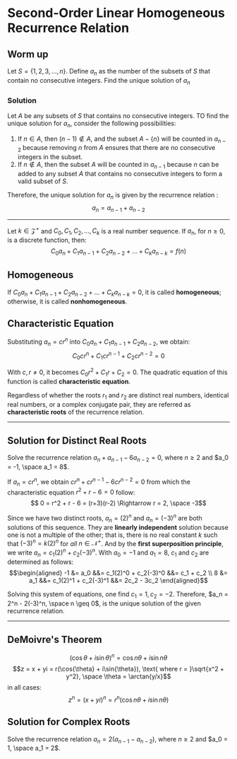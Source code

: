 # Second-Order Linear Homogeneous Recurrence Relation

## Worm up

Let $S = \{ 1, 2, 3, ..., n \}$.
Define $a_n$ as the number of the subsets of $S$ that contain no consecutive integers.
Find the unique solution of $a_n$

### Solution

Let $A$ be any subsets of $S$ that contains no consecutive integers. TO find the unique solution for $a_n$, consider the following possibilities:

1. If $n \in A$, then $(n-1) \notin A$, and the subset $A - \{ n \}$ will be counted in $a_{n-2}$ because removing $n$ from $A$ ensures that there are no consecutive integers in the subset.
2. If $n \notin A$, then the subset $A$ will be counted in $a_{n-1}$ because $n$ can be added to any subset $A$ that contains no consecutive integers to form a valid subset of $S$.

Therefore, the unique solution for $a_n$ is given by the recurrence relation :
$$ a_n = a_{n-1} + a_{n-2}$$

---

Let $k \in \mathcal{Z}^+$ and $C_0, C_1, C_2, ..., C_k$ is a real number sequence.
If $a_n$, for $n \geq 0$, is a discrete function, then:
$$C_0a_n + C_1a_{n-1} + C_2a_{n-2} + ... + C_ka_{n-k} = f(n)$$

## Homogeneous

If $C_0a_n + C_1a_{n-1} + C_2a_{n-2} + ... + C_ka_{n-k} = 0$, it is called **homogeneous**; otherwise, it is called **nonhomogeneous**.

## Characteristic Equation

Substituting $a_n = cr^n$ into $C_0a_n + C_1a_{n-1} + C_2a_{n-2}$, we obtain:
$$C_0cr^n + C_1cr^{n-1} + C_2cr^{n-2} = 0$$

With $c, r \neq 0$, it becomes $C_0r^2 + C_1r + C_2 = 0$. The quadratic equation of this function is called **characteristic equation**.

Regardless of whether the roots $r_1$ and $r_2$ are distinct real numbers, identical real numbers, or a complex conjugate pair, they are referred as **characteristic roots** of the recurrence relation.

---

## Solution for Distinct Real Roots

Solve the recurrence relation $a_n + a_{n-1} - 6a_{n-2} = 0$, where $n \geq 2$ and $a_0 = -1, \space a_1 = 8$.

If $a_n = cr^n$, we obtain $cr^n + cr^{n-1} - 6cr^{n-2} = 0$ from which the characteristic equation $r^2 + r - 6 = 0$ follow:
$$ 0 = r^2 + r - 6 = (r+3)(r-2) \Rightarrow r = 2, \space -3$$

Since we have two distinct roots, $a_n = (2)^n$ and $a_n = (-3)^n$ are both solutions of this sequence.
They are **linearly independent** solution because one is not a multiple of the other; that is, there is no real constant $k$ such that $(-3)^n = k(2)^n$ for *all* $n \in \mathcal{N}^+$. And by the **first superposition principle**, we write $a_n = c_1(2)^n + c_2(-3)^n$.
With $a_0 = -1$ and $a_1 = 8$, $c_1$ and $c_2$ are determined as follows:
$$\begin{aligned}
-1 &= a_0 &&= c_1(2)^0 + c_2(-3)^0 &&= c_1 + c_2 \\
8 &= a_1 &&= c_1(2)^1 + c_2(-3)^1 &&= 2c_2 - 3c_2
\end{aligned}$$

Solving this system of equations, one find $c_1 = 1, c_2 = -2$. Therefore, $a_n = 2^n - 2(-3)^n, \space n \geq 0$, is the unique solution of the given recurrence relation.

---

## DeMoivre's Theorem

$$(\cos{\theta} + i\sin{\theta})^n = \cos{n\theta} + i\sin{n\theta}$$
$$z = x + yi = r(\cos{\theta} + i\sin{\theta}), \text{ where r = }\sqrt{x^2 + y^2}, \space \theta = \arctan{y/x}$$
in all cases:
$$z^n = (x + yi)^n = r^n(\cos{n\theta} + i\sin{n\theta})$$

## Solution for Complex Roots

Solve the recurrence relation $a_n = 2(a_{n-1} - a_{n-2})$, where $n \geq 2$ and $a_0 = 1, \space a_1 = 2$.
